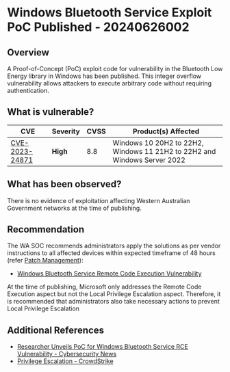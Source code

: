 # Windows Bluetooth Service Exploit PoC Published - 20240626002

## Overview

A Proof-of-Concept (PoC) exploit code for vulnerability in the Bluetooth Low Energy library in Windows has been published. This integer overflow vulnerability allows attackers to execute arbitrary code without requiring authentication.

## What is vulnerable?

| CVE                                                               | Severity | CVSS | Product(s) Affected                                                      |
| ----------------------------------------------------------------- | -------- | ---- | ------------------------------------------------------------------------ |
| [CVE-2023-24871](https://nvd.nist.gov/vuln/detail/CVE-2023-24871) | **High** | 8.8  | Windows 10 20H2 to 22H2, Windows 11 21H2 to 22H2 and Windows Server 2022 |

## What has been observed?

There is no evidence of exploitation affecting Western Australian Government networks at the time of publishing.

## Recommendation

The WA SOC recommends administrators apply the solutions as per vendor instructions to all affected devices within expected timeframe of 48 hours (refer [Patch Management](../guidelines/patch-management.md)):

- [Windows Bluetooth Service Remote Code Execution Vulnerability](https://msrc.microsoft.com/update-guide/vulnerability/CVE-2023-24871)

At the time of publishing, Microsoft only addresses the Remote Code Execution aspect but not the Local Privilege Escalation aspect. Therefore, it is recommended that administrators also take necessary actions to prevent Local Privilege Escalation

## Additional References

- [Researcher Unveils PoC for Windows Bluetooth Service RCE Vulnerability - Cybersecurity News](https://securityonline.info/researcher-unveils-poc-for-windows-bluetooth-service-rce-vulnerability/)
- [Privilege Escalation - CrowdStrike](https://www.crowdstrike.com/cybersecurity-101/privilege-escalation/)
